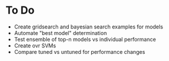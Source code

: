 # To Do

* Create gridsearch and bayesian search examples for models
* Automate "best model" determination
* Test ensemble of top-n models vs individual performance
* Create ovr SVMs
* Compare tuned vs untuned for performance changes